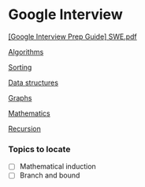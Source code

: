 # Google Interview

[[Google Interview Prep Guide] SWE.pdf](Google_Interview_Prep_Guide_SWE.pdf)

[Algorithms](Google%20Interview/Algorithms.md)

[Sorting](Sorting.md)

[Data structures](Google%20Interview/Data%20structures.md)

[Graphs](Graphs.md)

[Mathematics](Mathematics.md)

[Recursion](Recursion.md)

### Topics to locate

- [ ]  Mathematical induction
- [ ]  Branch and bound